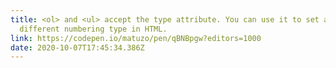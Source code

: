 ```yaml
---
title: <ol> and <ul> accept the type attribute. You can use it to set a
  different numbering type in HTML.
link: https://codepen.io/matuzo/pen/qBNBpgw?editors=1000
date: 2020-10-07T17:45:34.386Z
---
```

